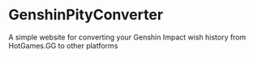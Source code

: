 # GenshinPityConverter
A simple website for converting your Genshin Impact wish history from HotGames.GG to other platforms
